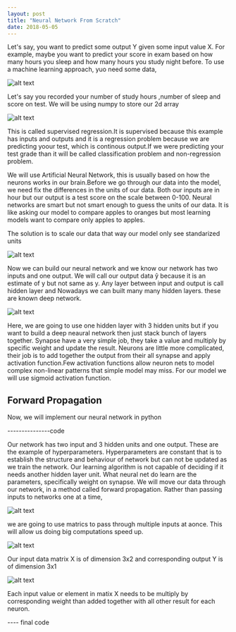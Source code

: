 ```yaml
---
layout: post
title: "Neural Network From Scratch"
date: 2018-05-05
---
```


Let's say, you want to predict some output Y given some input value X. For example, maybe you want to predict your score in exam based on how many hours you sleep and how many 
hours you study night before. To use a machine learning approach, yuo need some data,

![alt text](/Users/sumeet/Desktop/starting)

Let's say you recorded your number of study hours ,number of sleep and score on test. We will be using numpy to store our 2d array

![alt text](/Users/sumeet/Desktop/numpy)

This is called supervised regression.It is supervised because this example has inputs and outputs and it is a regression problem because we are predicting yoour test, which is 
continous output.If we were predicting your test grade than it will be called classification problem and non-regression problem.

We will use Artificial Neural Network, this is usually based on how the neurons works in our brain.Before we go through our data into the model, we need fix the differences in the units of our data. Both our inputs are in hour but our output is a test score on the scale between 0-100. Neural networks are smart but not smart enough to guess the units
of our data. It is like asking our model to compare apples to oranges but most learning models want to compare only apples to apples.

The solution is to scale our data that way our model only see standarized units

![alt text](/Users/sumeet/Desktop/scaling)

Now we can build our neural network and we know our network has two inputs and one output. We will call our output data ŷ because it is an estimate of y but not same as y.
Any layer between input and output is call hidden layer and Nowadays we can built many many hidden layers. these are known deep network.

![alt text](/Users/sumeet/Desktop/synapse)

Here, we are going to use one hidden layer with 3 hidden units but if you want to build a deep neaural network then just stack bunch of layers together. Synapse have a very simple job, they take a value and multiply by specific weight and update the result. Neurons are little more complicated, their job is to add together the output from their all synapse and apply activation function.Few activation functions allow neuron nets to model complex non-linear patterns that simple model may miss. For our model we will use sigmoid activation function.


## Forward Propagation

Now, we will implement our neural network in python

---------------code

Our network has two input  and 3 hidden units and one output. These are the example of hyperparameters. Hyperparameters are constant that is to establish the structure and behaviour of network but can not be updated as we train the network. Our learning algorithm is not capable of deciding if it needs another hidden layer unit. What neural net do learn are the parameters, specifically weight on synapse. We will move our data through our network, in a method called forward propagation. Rather than passing inputs to networks one at a time,

![alt text](/Users/sumeet/Desktop/elementwise)

we are going to use matrics to pass through multiple inputs at aonce. This will allow us doing big computations speed up.

![alt text](/Users/sumeet/Desktop/matrix)

Our input data matrix X is of dimension 3x2 and corresponding output Y is of dimension 3x1

![alt text](/Users/sumeet/Desktop/starting)

Each input value or element in matix X needs to be multiply by corresponding weight than added together with all other result for each neuron.

---- final code







